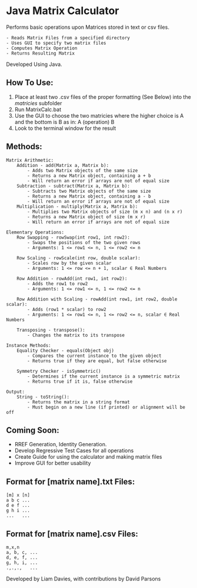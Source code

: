# Java Matrix Calculator

Performs basic operations upon Matrices stored in text or csv files.

    - Reads Matrix Files from a specified directory
    - Uses GUI to specify two matrix files
    - Computes Matrix Operation 
    - Returns Resulting Matrix

Developed Using Java.

## How To Use:
   1. Place at least two .csv files of the proper formatting (See Below) into the *matricies* subfolder
   2. Run MatrixCalc.bat
   3. Use the GUI to choose the two matricies where the higher choice is A and the bottom is B as in: A (operation) B
   4. Look to the terminal window for the result

## Methods:
    Matrix Arithmetic:
        Addition - add(Matrix a, Matrix b):
            - Adds two Matrix objects of the same size
            - Returns a new Matrix object, containing a + b
            - Will return an error if arrays are not of equal size
        Subtraction - subtract(Matrix a, Matrix b):
            - Subtracts two Matrix objects of the same size
            - Returns a new Matrix object, containing a - b
            - Will return an error if arrays are not of equal size
        Multiplication - multiply(Matrix a, Matrix b):
            - Multiplies two Matrix objects of size (m x n) and (n x r)
            - Returns a new Matrix object of size (m x r)
            - Will return an error if arrays are not of equal size

    Elementary Operations:
        Row Swapping - rowSwap(int row1, int row2):
            - Swaps the positions of the two given rows
            - Arguments: 1 <= row1 <= n, 1 <= row2 <= n

        Row Scaling - rowScale(int row, double scalar):
            - Scales row by the given scalar
            - Arguments: 1 <= row <= n + 1, scalar ∈ Real Numbers

        Row Addition - rowAdd(int row1, int row2):
            - Adds the row1 to row2
            - Arguments: 1 <= row1 <= n, 1 <= row2 <= n

        Row Addition with Scaling - rowAdd(int row1, int row2, double scalar):
            - Adds (row1 * scalar) to row2
            - Arguments: 1 <= row1 <= n, 1 <= row2 <= n, scalar ∈ Real Numbers

        Transposing - transpose():
            - Changes the matrix to its transpose

    Instance Methods:
        Equality Checker - equals(Object obj)
            - Compares the current instance to the given object
            - Returns true if they are equal, but false otherwise
        
        Symmetry Checker - isSymmetric()
            - Determines if the current instance is a symmetric matrix
            - Returns true if it is, false otherwise

    Output:
        String - toString():
            - Returns the matrix in a string format
            - Must begin on a new line (if printed) or alignment will be off

## Coming Soon:

  - RREF Generation, Identity Generation.
  - Develop Regressive Test Cases for all operations
  - Create Guide for using the calculator and making matrix files
  - Improve GUI for better usability

## Format for [matrix name].txt Files:

    [m] x [n]
    a b c ...
    d e f ...
    g h i ...
    ...   ...

## Format for [matrix name].csv Files:

    m,x,n
    a, b, c, ...
    d, e, f, ...
    g, h, i, ...
    .,.,.,   ...



Developed by Liam Davies, with contributions by David Parsons
